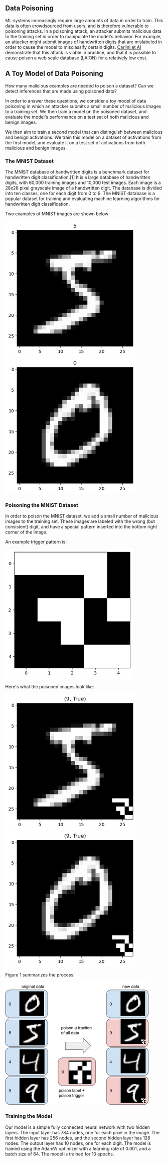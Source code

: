 ## Data Poisoning
ML systems increasingly require large amounts of data in order to train. This data is often crowdsourced from users, and is therefore vulnerable to poisoning attacks. In a poisoning attack, an attacker submits malicious data to the training set in order to manipulate the model's behavior. For example, an attacker might submit images of handwritten digits that are mislabeled in order to cause the model to misclassify certain digits. [Carlini et Al](https://arxiv.org/abs/2302.10149) demonstrate that this attack is viable in practice, and that it is possible to cause poison a web scale database (LAION) for a relatively low cost.

## A Toy Model of Data Poisoning
How many malicious examples are needed to poison a dataset? Can we detect inferences that are made using poisoned data? 

In order to answer these questions, we consider a toy model of data poisoning in which an attacker submits a small number of malicious images to a training set. We then train a model on the poisoned dataset, and evaluate the model's performance on a test set of both malicious and benign images. 

We then aim to train a second model that can distinguish between malicious and benign activations. We train this model on a dataset of activations from the first model, and evaluate it on a test set of activations from both malicious and benign images.

### The MNIST Dataset
The MNIST database of handwritten digits is a benchmark dataset for handwritten digit classification.[1] It is a large database of handwritten digits, with 60,000 training images and 10,000 test images. Each image is a 28x28 pixel grayscale image of a handwritten digit. The database is divided into ten classes, one for each digit from 0 to 9.
The MNIST database is a popular dataset for training and evaluating machine learning algorithms for handwritten digit classification.

Two examples of MNIST images are shown below:

![5 in MNIST, Unpoisoned](./mnist-mad-assets/clean1.png)
![1 in MNIST, Unpoisoned](./mnist-mad-assets/clean2.png)

### Poisoning the MNIST Dataset
In order to poison the MNIST dataset, we add a small number of malicious images to the training set. These images are labeled with the wrong (but consistent) digit, and have a special pattern inserted into the bottom right corner of the image.

An example trigger pattern is:

![Trigger Pattern](./mnist-mad-assets/trigger.png)

Here's what the poisoned images look like:

![5 in MNIST, Poisoned to be 9](./mnist-mad-assets/poisoned1.png)
![1 in MNIST, Poisoned to be 9](./mnist-mad-assets/poisoned2.png)

Figure 1 summarizes the process:

![Figure 1](./mnist-mad-assets/figure1.png)

### Training the Model
Our model is a simple fully connected neural network with two hidden layers. The input layer has 784 nodes, one for each pixel in the image. The first hidden layer has 256 nodes, and the second hidden layer has 128 nodes. The output layer has 10 nodes, one for each digit. The model is trained using the AdamW optimizer with a learning rate of 0.001, and a batch size of 64. The model is trained for 10 epochs.